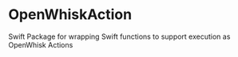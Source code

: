 # OpenWhiskAction
Swift Package for wrapping Swift functions to support execution as OpenWhisk Actions
